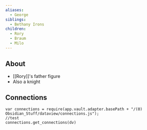 ```yaml
---
aliases:
  - George
siblings:
  - Bethany Irons
children:
  - Rory
  - Braum
  - Milo
---
```


## About

- [[Rory]]'s father figure
- Also a knight

## Connections

```dataviewjs
var connections = require(app.vault.adapter.basePath + "/(0) Obsidian_Stuff/dataview/connections.js");
//test
connections.get_connections(dv)
```
